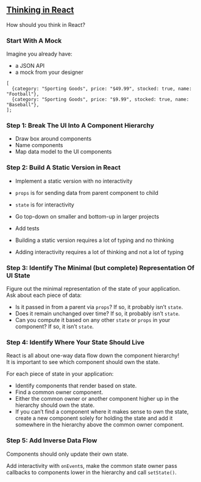 ## [Thinking in React](https://reactjs.org/docs/thinking-in-react.html)

How should you think in React?

### Start With A Mock

Imagine you already have:
* a JSON API
* a mock from your designer

```
[
  {category: "Sporting Goods", price: "$49.99", stocked: true, name: "Football"},
  {category: "Sporting Goods", price: "$9.99", stocked: true, name: "Baseball"},
];
```

### Step 1: Break The UI Into A Component Hierarchy

* Draw box around components
* Name components
* Map data model to the UI components

### Step 2: Build A Static Version in React

* Implement a static version with no interactivity
* `props` is for sending data from parent component to child
* `state` is for interactivity
* Go top-down on smaller and bottom-up in larger projects
* Add tests

* Building a static version requires a lot of typing and no thinking
* Adding interactivity requires a lot of thinking and not a lot of typing

### Step 3: Identify The Minimal (but complete) Representation Of UI State

Figure out the minimal representation of the state of your application.  
Ask about each piece of data:
* Is it passed in from a parent via `props`? If so, it probably isn’t `state`.
* Does it remain unchanged over time? If so, it probably isn’t `state`.
* Can you compute it based on any other `state` or `props` in your component? If so, it isn’t `state`.

### Step 4: Identify Where Your State Should Live

React is all about one-way data flow down the component hierarchy!  
It is important to see which component should own the state.  

For each piece of state in your application:
* Identify components that render based on state.
* Find a common owner component.
* Either the common owner or another component higher up in the hierarchy should own the state.
* If you can’t find a component where it makes sense to own the state, create a new component solely for holding the state and add it somewhere in the hierarchy above the common owner component.

### Step 5: Add Inverse Data Flow

Components should only update their own state.  

Add interactivity with `onEvent`s, make the common state owner pass callbacks to components lower in the hierarchy and call `setState()`.  
